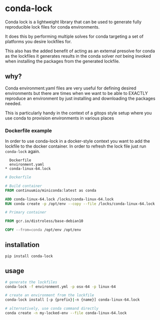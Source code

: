 # conda-lock

Conda lock is a lightweight library that can be used to generate fully reproducible lock files for conda environments.

It does this by performing multiple solves for conda targeting a set of platforms you desire lockfiles for.

This also has the added benefit of acting as an external presolve for conda as the lockfiles it generates
results in the conda solver *not* being invoked when installing the packages from the generated lockfile.

## why?

Conda environment.yaml files are very useful for defining desired environments but there are times when we want to
be able to EXACTLY reproduce an environment by just installing and downloading the packages needed.

This is particularly handy in the context of a gitops style setup where you use conda to provision environments in
various places

### Dockerfile example

In order to use conda-lock in a docker-style context you want to add the lockfile to the
docker container.  In order to refresh the lock file just run `conda-lock` again.
```
  Dockerfile
  environment.yaml
* conda-linux-64.lock
```

```Dockerfile
# Dockerfile

# Build container
FROM continuumio/miniconda:latest as conda

ADD conda-linux-64.lock /locks/conda-linux-64.lock
RUN conda create -p /opt/env --copy --file /locks/conda-linux-64.lock

# Primary container

FROM gcr.io/distroless/base-debian10

COPY --from=conda /opt/env /opt/env
```

## installation

```
pip install conda-lock
```

## usage

```bash
# generate the lockfiles
conda-lock -f environment.yml -p osx-64 -p linux-64

# create an environment from the lockfile
conda-lock install [-p {prefix}|-n {name}] conda-linux-64.lock

# alternatively, use conda command directly
conda create -n my-locked-env --file conda-linux-64.lock
```

